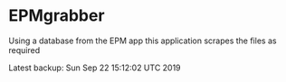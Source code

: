 # EPMgrabber
Using a database from the EPM app this application scrapes the files as required


Latest backup: Sun Sep 22 15:12:02 UTC 2019
